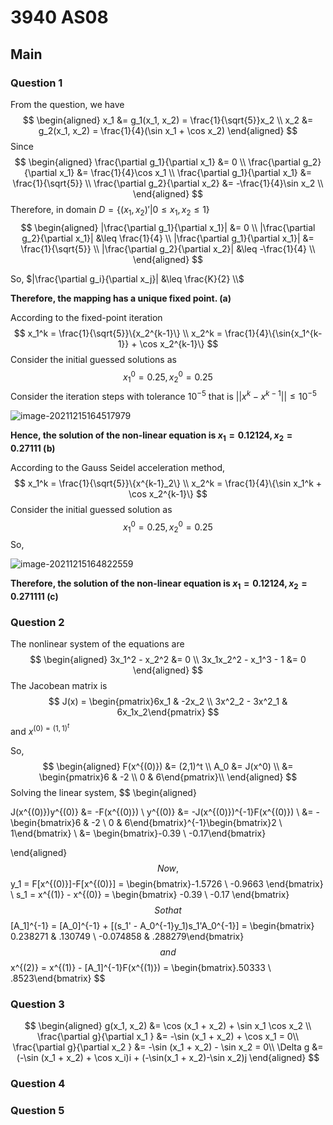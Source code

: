 # 3940 AS08

## Main

### Question 1

From the question, we have
$$
\begin{aligned}
x_1 &= g_1(x_1, x_2) = \frac{1}{\sqrt{5}}x_2 \\
x_2 &= g_2(x_1, x_2) = \frac{1}{4}(\sin x_1 + \cos x_2)
\end{aligned}
$$
Since 
$$
\begin{aligned}
\frac{\partial g_1}{\partial x_1} &= 0 \\
\frac{\partial g_2}{\partial x_1} &= \frac{1}{4}\cos x_1 \\
\frac{\partial g_1}{\partial x_1} &= \frac{1}{\sqrt{5}} \\
\frac{\partial g_2}{\partial x_2} &= -\frac{1}{4}\sin x_2 \\
\end{aligned}
$$
Therefore, in domain $D = \left\{ (x_1, x_2)' | 0\leq x_1,x_2 \leq 1  \right\}$
$$
\begin{aligned}
|\frac{\partial g_1}{\partial x_1}| &= 0 \\
|\frac{\partial g_2}{\partial x_1}| &\leq \frac{1}{4} \\
|\frac{\partial g_1}{\partial x_1}| &= \frac{1}{\sqrt{5}} \\
|\frac{\partial g_2}{\partial x_2}| &\leq -\frac{1}{4} \\
\end{aligned}
$$


So, $|\frac{\partial g_i}{\partial x_j}| &\leq \frac{K}{2} \\$

**Therefore, the mapping has a unique fixed point. (a)**

According to the fixed-point iteration
$$
x_1^k = \frac{1}{\sqrt{5}}\{x_2^{k-1}\} \\
x_2^k = \frac{1}{4}\{\sin{x_1^{k-1}} + \cos x_2^{k-1}\}
$$
Consider the initial guessed solutions as
$$
x_1^0 = 0.25, x_2^0 = 0.25
$$
Consider the iteration steps with tolerance $10^{-5}$ that is $||x^k - x^{k-1}|| \leq 10^{-5}$

![image-20211215164517979](../../../Users/WendellWang/AppData/Roaming/Typora/typora-user-images/image-20211215164517979.png)

**Hence, the solution of the non-linear equation is $x_1 = 0.12124, x_2 = 0.27111$ (b)**

According to the Gauss Seidel acceleration method,
$$
x_1^k = \frac{1}{\sqrt{5}}\{x^{k-1}_2\} \\
x_2^k = \frac{1}{4}\{\sin x_1^k + \cos x_2^{k-1}\}
$$
Consider the initial guessed solution as 
$$
x_1^0 = 0.25, x_2^0 = 0.25
$$
So,

![image-20211215164822559](../../../Users/WendellWang/AppData/Roaming/Typora/typora-user-images/image-20211215164822559.png)

**Therefore, the solution of the non-linear equation is $x_1 = 0.12124, x_2 = 0.271111$ (c)**

### Question 2

The nonlinear system of the equations are 
$$
\begin{aligned}
3x_1^2 - x_2^2 &= 0 \\
3x_1x_2^2 - x_1^3 - 1 &= 0
\end{aligned}
$$
 The Jacobean matrix is
$$
J(x) = \begin{pmatrix}6x_1 & -2x_2 \\ 3x^2_2 - 3x^2_1 & 6x_1x_2\end{pmatrix}
$$
and $x^{(0) = (1,1)^t}$

So,
$$
\begin{aligned}
F(x^{(0)}) &= (2,1)^t \\
A_0 &= J(x^0) \\
&= \begin{pmatrix}6 & -2 \\ 0 & 6\end{pmatrix}\\
\end{aligned}
$$
Solving the linear system,
$$
\begin{aligned}

J(x^{(0)})y^{(0)} &= -F(x^{(0)}) \\
y^{(0)} &= -J(x^{(0)})^{-1}F(x^{(0)}) \\
&= -\begin{bmatrix}6 & -2 \\ 0 & 6\end{bmatrix}^{-1}\begin{bmatrix}2 \\ 1\end{bmatrix} \\
&= \begin{bmatrix}-0.39 \\ -0.17\end{bmatrix}

\end{aligned}
$$
Now,
$$
y_1 = F[x^{(0)}]-F[x^{(0)}] = \begin{bmatrix}-1.5726 \\ -0.9663 \end{bmatrix} \\
s_1 = x^{(1)} - x^{(0)} = \begin{bmatrix} -0.39 \\ -0.17 \end{bmatrix}
$$
So that
$$
[A_1]^{-1} = [A_0]^{-1} + [(s_1' - A_0^{-1}y_1)s_1'A_0^{-1}] = \begin{bmatrix} 0.238271 & .130749 \\ -0.074858 & .288279\end{bmatrix}
$$
and 
$$
x^{(2)} = x^{(1)} - [A_1]^{-1}F(x^{(1)}) = \begin{bmatrix}.50333 \\ .8523\end{bmatrix}
$$


### Question 3

$$
\begin{aligned}
g(x_1, x_2) &= \cos (x_1 + x_2) + \sin x_1 \cos x_2 \\
\frac{\partial g}{\partial x_1 } &= -\sin (x_1 + x_2) + \cos x_1 = 0\\
\frac{\partial g}{\partial x_2 } &= -\sin (x_1 + x_2) - \sin x_2 = 0\\
\Delta g &= (-\sin (x_1 + x_2) + \cos x_i)i + (-\sin(x_1 + x_2)-\sin x_2)j
\end{aligned}
$$



### Question 4



### Question 5

